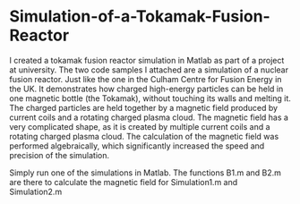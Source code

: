 # Simulation-of-a-Tokamak-Fusion-Reactor
I created a tokamak fusion reactor simulation in Matlab as part of a project at university. 
The two code samples I attached are a simulation of a nuclear fusion reactor. Just like the one in the Culham Centre for Fusion Energy in the UK. It demonstrates how charged high-energy particles can be held in one magnetic bottle (the Tokamak), without touching its walls and melting it. The charged particles are held together by a magnetic field produced by current coils and a rotating charged plasma cloud. The magnetic field has a very complicated shape, as it is created by multiple current coils and a rotating charged plasma cloud. The calculation of the magnetic field was performed algebraically, which significantly increased the speed and precision of the simulation. 

Simply run one of the simulations in Matlab. The functions B1.m and B2.m are there to calculate the magnetic field for Simulation1.m and Simulation2.m
